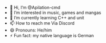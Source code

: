 - 👋 Hi, I’m @Apilation-cmd
- 👀 I’m interested in music, games and mangas
- 🌱 I’m currently learning C++ and unit
- 📫 How to reach me Via Discord
- 😄 Pronouns: He/him
- ⚡ Fun fact: my native language is German

<!---
Apilation-cmd/Apilation-cmd is a ✨ special ✨ repository because its `README.md` (this file) appears on your GitHub profile.
You can click the Preview link to take a look at your changes.
--->
